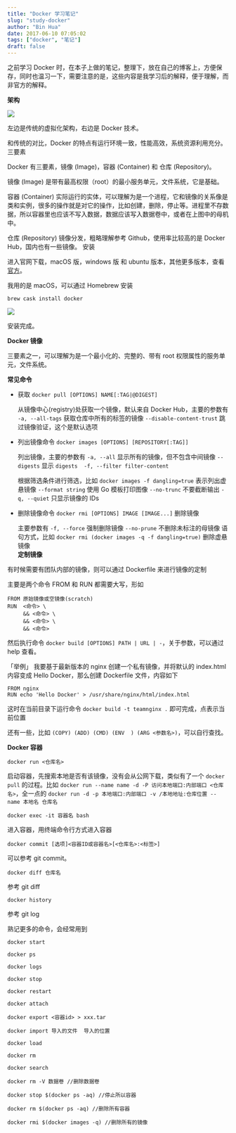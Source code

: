 ```yaml
---
title: "Docker 学习笔记"
slug: "study-docker"
author: "Bin Hua"
date: 2017-06-10 07:05:02
tags: ["docker", "笔记"]
draft: false
---
```


之前学习 Docker 时，在本子上做的笔记，整理下，放在自己的博客上，方便保存，同时也温习一下，需要注意的是，这些内容是我学习后的解释，便于理解，而非官方的解释。

**架构**

![](https://storage.tourcoder.com/tcblog/study-docker-01.jpg)

左边是传统的虚拟化架构，右边是 Docker 技术。

和传统的对比，Docker 的特点有运行环境一致，性能高效，系统资源利用充分。
三要素

Docker 有三要素，镜像 (Image)，容器 (Container) 和 仓库 (Repository)。

镜像 (Image) 是带有最高权限（root）的最小服务单元，文件系统，它是基础。

容器 (Container) 实际运行的实体，可以理解为是一个进程，它和镜像的关系像是类和实例，很多的操作就是对它的操作，比如创建，删除，停止等。进程里不存数据，所以容器里也应该不写入数据，数据应该写入数据卷中，或者在上图中的母机中。

仓库 (Repository) 镜像分发，粗略理解参考 Github，使用率比较高的是 Docker Hub，国内也有一些镜像。
安装

进入官网下载，macOS 版，windows 版 和 ubuntu 版本，其他更多版本，查看[官方](https://www.docker.com/)。

我用的是 macOS，可以通过 Homebrew 安装

```
brew cask install docker
```

![](https://storage.tourcoder.com/tcblog/study-docker-02.png)

安装完成。

**Docker 镜像**

三要素之一，可以理解为是一个最小化的、完整的、带有 root 权限属性的服务单元，文件系统。

**常见命令**

- 获取 `docker pull [OPTIONS] NAME[:TAG|@DIGEST]` 

    从镜像中心(registry)处获取一个镜像，默认来自 Docker Hub，主要的参数有  `-a, --all-tags`  获取仓库中所有的标签的镜像  `--disable-content-trust`  跳过镜像验证，这个是默认选项 

- 列出镜像命令 `docker images [OPTIONS] [REPOSITORY[:TAG]]` 

    列出镜像，主要的参数有  `-a, --all`  显示所有的镜像，但不包含中间镜像  `--digests`  显示 `digests  -f, --filter filter-content`  
    
    根据筛选条件进行筛选，比如 `docker images -f dangling=true` 表示列出虚悬镜像  `--format string`  使用 Go 模板打印图像  `--no-trunc` 不要截断输出  `-q, --quiet`  只显示镜像的 IDs 

- 删除镜像命令 `docker rmi [OPTIONS] IMAGE [IMAGE...]` 删除镜像

    主要参数有 `-f, --force` 强制删除镜像 `--no-prune` 不删除未标注的母镜像
    语句方式，比如 `docker rmi (docker images -q -f dangling=true)` 删除虚悬镜像   
**定制镜像**

有时候需要有团队内部的镜像，则可以通过 Dockerfile 来进行镜像的定制

主要是两个命令 FROM 和 RUN 都需要大写，形如

```
FROM 原始镜像或空镜像(scratch)
RUN  <命令> \
     && <命令> \
     && <命令> \
     && <命令>
```

然后执行命令 `docker build [OPTIONS] PATH | URL | -`，关于参数，可以通过 help 查看。

「举例」 我要基于最新版本的 nginx 创建一个私有镜像，并将默认的 index.html 内容变成 Hello Docker，那么创建 Dockerfile 文件，内容如下

```
FROM nginx
RUN echo 'Hello Docker' > /usr/share/nginx/html/index.html
```

这时在当前目录下运行命令 `docker build -t teamnginx .` 即可完成，点表示当前位置

还有一些，比如 `(COPY) (ADD) (CMD) (ENV  ) (ARG <参数名>)`，可以自行查找。

**Docker 容器**

```
docker run <仓库名>
```

启动容器，先搜索本地是否有该镜像，没有会从公网下载，类似有了一个 `docker pull` 的过程。比如 `docker run --name name -d -P 访问本地端口:内部端口 <仓库名>`，全一点的 `docker run -d -p 本地端口:内部端口 -v /本地地址:仓库位置 --name 本地名 仓库名`

```
docker exec -it 容器名 bash
```

进入容器，用终端命令行方式进入容器

```
docker commit [选项]<容器ID或容器名>[<仓库名>:<标签>]
```

可以参考 git commit。

```
docker diff 仓库名
```

参考 git diff

```
docker history
```

参考 git log

熟记更多的命令，会经常用到

```
docker start

docker ps

docker logs

docker stop

docker restart

docker attach

docker export <容器id> > xxx.tar

docker import 导入的文件  导入的位置

docker load

docker rm

docker search

docker rm -V 数据卷 //删除数据卷

docker stop $(docker ps -aq) //停止所以容器

docker rm $(docker ps -aq) //删除所有容器

docker rmi $(docker images -q) //删除所有的镜像
```